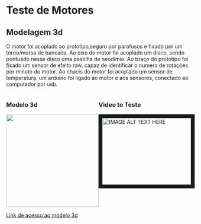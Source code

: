 # Teste de Motores

## Modelagem 3d

O motor foi acoplado ao prototipo,seguro por parafusos e  fixado por um torno/morsa de bancada.
Ao eixo do motor foi acoplado um disco, sendo pontuado nesse disco uma pastilha de neodimio.
Ao braço do prototipo foi fixado um sensor de efeito raw, capaz de identificar o numero de rotações por minuto do motor.
Ao chacis do motor foi acoplado um sensor de temperatura.
um arduino foi ligado ao motor e aos sensores, conectado ao computador por usb.

<div style="display:flex">
  <div>
    
### Modelo 3d
    
<image src="https://github.com/DanielMartinezIFMS/ifdrone/assets/80930367/9733e70f-186e-4778-99d7-5438b923400b" width="250"/>
    
[Link de acesso ao modelo 3d](https://a360.co/3vQdebz)
    
  </div>
  
  <div>

### Video to Teste

<a href="http://www.youtube.com/watch?feature=player_embedded&v=DHbbZP4LOAc
" target="_blank"><img src="http://img.youtube.com/vi/DHbbZP4LOAc/0.jpg" 
alt="IMAGE ALT TEXT HERE" width="240" height="180" border="10" />
  
  </div>
  
</div>
